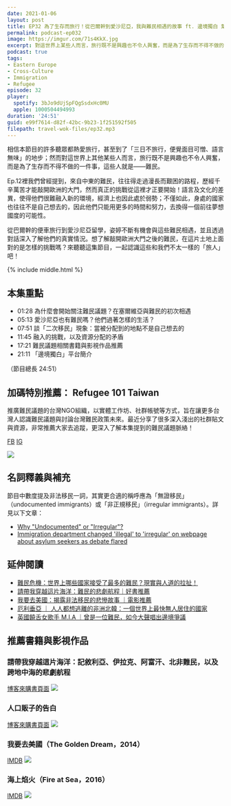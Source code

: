 ```yaml
---
date: 2021-01-06
layout: post
title: EP32 為了生存而旅行！從巴爾幹到愛沙尼亞，我與難民相遇的故事 ft. 邊境獨白 葉姿婷
permalink: podcast-ep032
image: https://imgur.com/71s4KkX.jpg
excerpt: 對這世界上某些人而言，旅行既不是興趣也不令人興奮，而是為了生存而不得不做的一件事，這些人就是——難民。從巴爾幹的便車旅行到愛沙尼亞留學，姿婷不斷有機會與這些難民相遇，發現即使敲開了歐洲的大門，更多的挑戰才剛開始！來聽聽這集節目，一起認識這些和我們不太一樣的「旅人」吧！
podcast: true
tags:
- Eastern Europe
- Cross-Culture
- Immigration
- Refugee
episode: 32
player:
  spotify: 3bJo9dUjSpFQgSsdxHc0MU
  apple: 1000504494993
duration: '24:51'
guid: e99f7614-d82f-42bc-9b23-1f251592f505
filepath: travel-wok-files/ep32.mp3
---
```


相信本節目的許多聽眾都熱愛旅行，甚至到了「三日不旅行，便覺面目可憎、語言無味」的地步；然而對這世界上其他某些人而言，旅行既不是興趣也不令人興奮，而是為了生存而不得不做的一件事，這些人就是——難民。

Ep.12裡我們曾經提到，來自中東的難民，往往得走過漫長而艱困的路程，歷經千辛萬苦才能敲開歐洲的大門，然而真正的挑戰從這裡才正要開始！語言及文化的差異，使得他們很難融入新的環境，經濟上也因此處於弱勢；不僅如此，身處的國家也往往不是自己想去的，因此他們只能用更多的時間和努力，去換得一個前往夢想國度的可能性。

從巴爾幹的便車旅行到愛沙尼亞留學，姿婷不斷有機會與這些難民相遇，並且透過對話深入了解他們的真實情況。想了解敲開歐洲大門之後的難民，在這片土地上面對的是怎樣的挑戰嗎？來聽聽這集節目，一起認識這些和我們不太一樣的「旅人」吧！

{% include middle.html %}

## 本集重點

* 01:28 為什麼會開始關注難民議題？在塞爾維亞與難民的初次相遇
* 05:13 愛沙尼亞也有難民嗎？他們過著怎樣的生活？
* 07:51 談「二次移民」現象：當被分配到的地點不是自己想去的
* 11:45 融入的挑戰，以及資源分配的矛盾
* 17:21 難民議題相關書籍與影視作品推薦
* 21:11 「邊境獨白」平台簡介

（節目總長 24:51）

## 加碼特別推薦： Refugee 101 Taiwan

推廣難民議題的台灣NGO組織，以實體工作坊、社群帳號等方式，旨在讓更多台灣人認識難民議題與討論台灣難民政策未來。最近分享了很多深入淺出的社群貼文與資源，非常推薦大家去追蹤，更深入了解本集提到的難民議題脈絡！

[FB](https://www.facebook.com/Refugee-101-Taiwan-104676894801001/) [IG](https://www.instagram.com/refugee_101_taiwan/)

![](https://imgur.com/kBryikh.jpg)

## 名詞釋義與補充
節目中數度提及非法移民一詞，其實更合適的稱呼應為「無證移民」（undocumented immigrants）或「非正規移民」（irregular immigrants）。詳見以下文章：

* [Why "Undocumented" or "Irregular"?](https://www.unhcr.org/cy/wp-content/uploads/sites/41/2018/09/TerminologyLeaflet_EN_PICUM.pdf)
* [Immigration department changed 'illegal' to 'irregular' on webpage about asylum seekers as debate flared](https://www.cbc.ca/news/politics/asylum-seekers-immigration-illegal-irregular-federal-government-1.4847571)

## 延伸閱讀

* [難民危機：世界上哪些國家接受了最多的難民？現實與人道的拉扯！](https://theborderstory.com/which-countries-have-the-most-refugees/)
* [請帶我穿越這片海洋：難民的悲劇航程｜好書推薦](https://theborderstory.com/the-tragic-voyage-of-refugees/)
* [我要去美國：揭露非法移民的悲慘故事 ｜電影推薦](https://theborderstory.com/the-golden-dream/)
* [厄利垂亞 ｜ 人人都想逃離的非洲北韓：一個世界上最快無人居住的國家](https://theborderstory.com/eritrea/)
* [英國饒舌女歌手 M.I.A ｜曾是一位難民，如今大聲唱出邊境爭議](https://theborderstory.com/mia/)

## 推薦書籍與影視作品

### 請帶我穿越這片海洋：記敘利亞、伊拉克、阿富汗、北非難民，以及跨地中海的悲劇航程

[博客來購書頁面](https://www.books.com.tw/products/0010744771)
![](https://im2.book.com.tw/image/getImage?i=https://www.books.com.tw/img/001/074/47/0010744771_bc_01.jpg&v=58d3a49c&w=655&h=609)

### 人口販子的告白

[博客來購書頁面](https://www.books.com.tw/products/E050010702)
![](https://im1.book.com.tw/image/getImage?i=https://www.books.com.tw/img/E05/001/07/E050010702.jpg&v=5941e04b&w=300&h=300)

### 我要去美國（The Golden Dream，2014）

[IMDB](https://www.imdb.com/title/tt2042583/)
![](https://m.media-amazon.com/images/M/MV5BZmM2OWQzNDgtOGNkMS00NzZjLThiNzAtNTY1MDM4MzE0NDgxXkEyXkFqcGdeQXVyNDE5MTU2MDE@._V1_.jpg)

### 海上焰火（Fire at Sea，2016）

[IMDB](https://www.imdb.com/title/tt3652526/)
![](https://m.media-amazon.com/images/M/MV5BMTQ5MDYwNDU5OV5BMl5BanBnXkFtZTgwMDg0NTgyMDI@._V1_.jpg)
